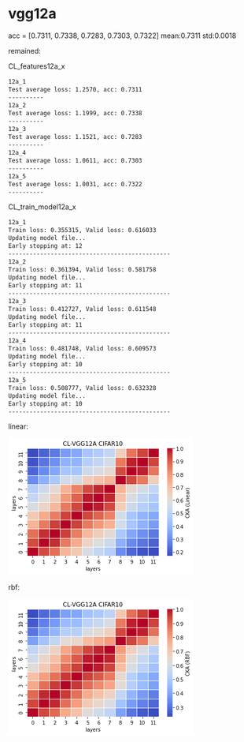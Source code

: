 # vgg12a
acc = [0.7311, 0.7338, 0.7283, 0.7303, 0.7322] mean:0.7311 std:0.0018

remained:

CL_features12a_x
```
12a_1
Test average loss: 1.2570, acc: 0.7311
----------
12a_2
Test average loss: 1.1999, acc: 0.7338
----------
12a_3
Test average loss: 1.1521, acc: 0.7283
----------
12a_4
Test average loss: 1.0611, acc: 0.7303
----------
12a_5
Test average loss: 1.0031, acc: 0.7322
----------
```

CL_train_model12a_x
```
12a_1
Train loss: 0.355315, Valid loss: 0.616033
Updating model file...
Early stopping at: 12
----------------------------------------------
12a_2
Train loss: 0.361394, Valid loss: 0.581758
Updating model file...
Early stopping at: 11
----------------------------------------------
12a_3
Train loss: 0.412727, Valid loss: 0.611548
Updating model file...
Early stopping at: 11
----------------------------------------------
12a_4
Train loss: 0.481748, Valid loss: 0.609573
Updating model file...
Early stopping at: 10
----------------------------------------------
12a_5
Train loss: 0.508777, Valid loss: 0.632328
Updating model file...
Early stopping at: 10
----------------------------------------------
```


linear:

![cl_vgg12a_linear](cl_vgg12a_linear.png)

rbf:

![cl_vgg12a_rbf](cl_vgg12a_rbf.png)
